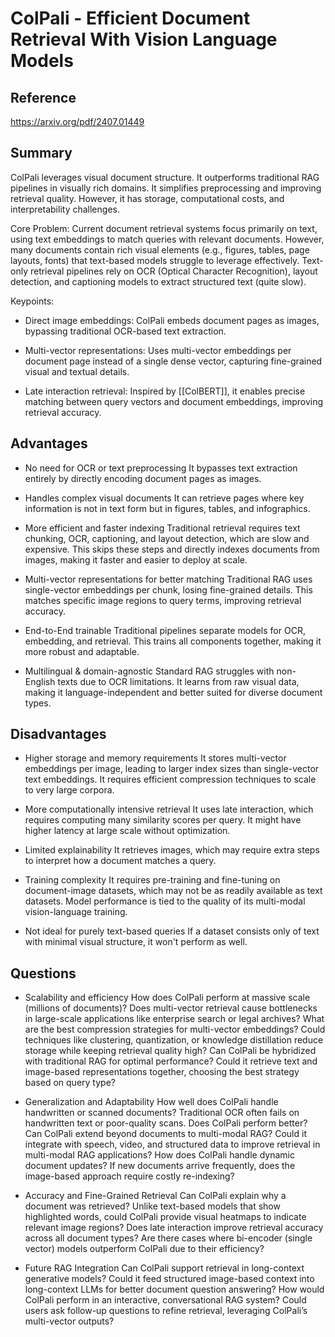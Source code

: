 # ColPali - Efficient Document Retrieval With Vision Language Models
## Reference

https://arxiv.org/pdf/2407.01449

## Summary

ColPali leverages visual document structure. It outperforms traditional RAG pipelines in visually rich domains.
It simplifies preprocessing and improving retrieval quality. However, it has storage, computational costs, and interpretability challenges.

Core Problem:
Current document retrieval systems focus primarily on text, using text embeddings to match queries with relevant documents. However, many documents contain rich visual elements (e.g., figures, tables, page layouts, fonts) that text-based models struggle to leverage effectively. Text-only retrieval pipelines rely on OCR (Optical Character Recognition), layout detection, and captioning models to extract structured text (quite slow).

Keypoints:
- Direct image embeddings:
	ColPali embeds document pages as images, bypassing traditional OCR-based text extraction.

- Multi-vector representations:
	Uses multi-vector embeddings per document page instead of a single dense vector, capturing fine-grained visual and textual details.

- Late interaction retrieval:
	Inspired by [[ColBERT]], it enables precise matching between query vectors and document embeddings, improving retrieval accuracy.

## Advantages

- No need for OCR or text preprocessing
It bypasses text extraction entirely by directly encoding document pages as images.

- Handles complex visual documents
It can retrieve pages where key information is not in text form but in figures, tables, and infographics.

- More efficient and faster indexing
Traditional retrieval requires text chunking, OCR, captioning, and layout detection, which are slow and expensive.
This skips these steps and directly indexes documents from images, making it faster and easier to deploy at scale.

- Multi-vector representations for better matching
Traditional RAG uses single-vector embeddings per chunk, losing fine-grained details.
This matches specific image regions to query terms, improving retrieval accuracy.

- End-to-End trainable
Traditional pipelines separate models for OCR, embedding, and retrieval.
This trains all components together, making it more robust and adaptable.

- Multilingual & domain-agnostic
Standard RAG struggles with non-English texts due to OCR limitations.
It learns from raw visual data, making it language-independent and better suited for diverse document types.


## Disadvantages

- Higher storage and memory requirements
It stores multi-vector embeddings per image, leading to larger index sizes than single-vector text embeddings.
It requires efficient compression techniques to scale to very large corpora.

- More computationally intensive retrieval
It uses late interaction, which requires computing many similarity scores per query.
It might have higher latency at large scale without optimization.

- Limited explainability
It retrieves images, which may require extra steps to interpret how a document matches a query.

- Training complexity
It requires pre-training and fine-tuning on document-image datasets, which may not be as readily available as text datasets.
Model performance is tied to the quality of its multi-modal vision-language training.

- Not ideal for purely text-based queries
If a dataset consists only of text with minimal visual structure, it won't perform as well.

## Questions

- Scalability and efficiency
How does ColPali perform at massive scale (millions of documents)?
Does multi-vector retrieval cause bottlenecks in large-scale applications like enterprise search or legal archives?
What are the best compression strategies for multi-vector embeddings?
Could techniques like clustering, quantization, or knowledge distillation reduce storage while keeping retrieval quality high?
Can ColPali be hybridized with traditional RAG for optimal performance?
Could it retrieve text and image-based representations together, choosing the best strategy based on query type?

- Generalization and Adaptability
How well does ColPali handle handwritten or scanned documents?
Traditional OCR often fails on handwritten text or poor-quality scans. Does ColPali perform better?
Can ColPali extend beyond documents to multi-modal RAG?
Could it integrate with speech, video, and structured data to improve retrieval in multi-modal RAG applications?
How does ColPali handle dynamic document updates?
If new documents arrive frequently, does the image-based approach require costly re-indexing?

- Accuracy and Fine-Grained Retrieval
Can ColPali explain why a document was retrieved?
Unlike text-based models that show highlighted words, could ColPali provide visual heatmaps to indicate relevant image regions?
Does late interaction improve retrieval accuracy across all document types?
Are there cases where bi-encoder (single vector) models outperform ColPali due to their efficiency?

- Future RAG Integration
Can ColPali support retrieval in long-context generative models?
Could it feed structured image-based context into long-context LLMs for better document question answering?
How would ColPali perform in an interactive, conversational RAG system?
Could users ask follow-up questions to refine retrieval, leveraging ColPali’s multi-vector outputs?
